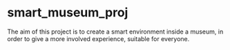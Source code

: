 # smart_museum_proj
The aim of this project is to create a smart environment inside a museum, in order to give a more involved experience, suitable for everyone.
